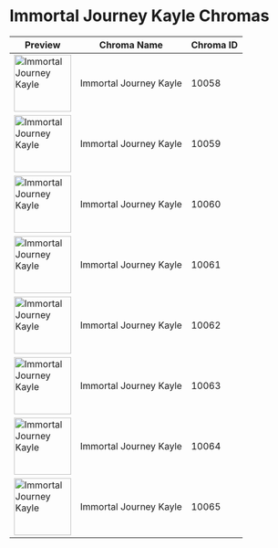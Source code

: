 # Immortal Journey Kayle Chromas

| Preview | Chroma Name | Chroma ID |
|---|---|---|
| <img src='https://raw.communitydragon.org/latest/plugins/rcp-be-lol-game-data/global/default/v1/champion-chroma-images/10/10058.png' alt='Immortal Journey Kayle' width='100'> | Immortal Journey Kayle | 10058 |
| <img src='https://raw.communitydragon.org/latest/plugins/rcp-be-lol-game-data/global/default/v1/champion-chroma-images/10/10059.png' alt='Immortal Journey Kayle' width='100'> | Immortal Journey Kayle | 10059 |
| <img src='https://raw.communitydragon.org/latest/plugins/rcp-be-lol-game-data/global/default/v1/champion-chroma-images/10/10060.png' alt='Immortal Journey Kayle' width='100'> | Immortal Journey Kayle | 10060 |
| <img src='https://raw.communitydragon.org/latest/plugins/rcp-be-lol-game-data/global/default/v1/champion-chroma-images/10/10061.png' alt='Immortal Journey Kayle' width='100'> | Immortal Journey Kayle | 10061 |
| <img src='https://raw.communitydragon.org/latest/plugins/rcp-be-lol-game-data/global/default/v1/champion-chroma-images/10/10062.png' alt='Immortal Journey Kayle' width='100'> | Immortal Journey Kayle | 10062 |
| <img src='https://raw.communitydragon.org/latest/plugins/rcp-be-lol-game-data/global/default/v1/champion-chroma-images/10/10063.png' alt='Immortal Journey Kayle' width='100'> | Immortal Journey Kayle | 10063 |
| <img src='https://raw.communitydragon.org/latest/plugins/rcp-be-lol-game-data/global/default/v1/champion-chroma-images/10/10064.png' alt='Immortal Journey Kayle' width='100'> | Immortal Journey Kayle | 10064 |
| <img src='https://raw.communitydragon.org/latest/plugins/rcp-be-lol-game-data/global/default/v1/champion-chroma-images/10/10065.png' alt='Immortal Journey Kayle' width='100'> | Immortal Journey Kayle | 10065 |
